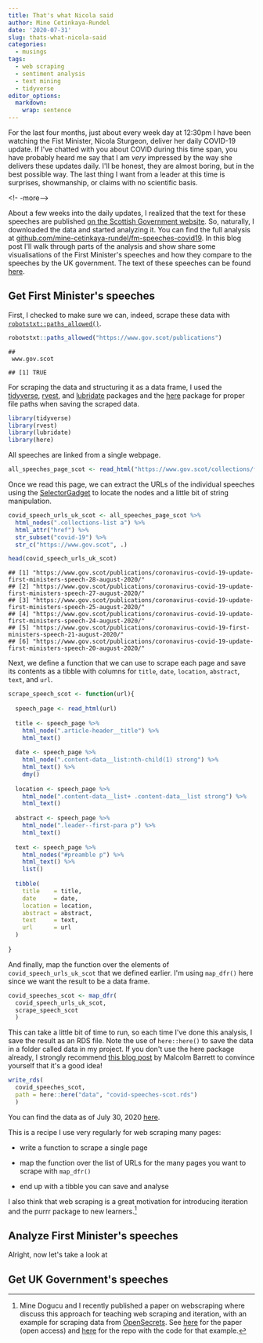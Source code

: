 ```yaml
---
title: That's what Nicola said
author: Mine Cetinkaya-Rundel
date: '2020-07-31'
slug: thats-what-nicola-said
categories:
  - musings
tags:
  - web scraping
  - sentiment analysis
  - text mining
  - tidyverse
editor_options:
  markdown:
    wrap: sentence
---
```


For the last four months, just about every week day at 12:30pm I have been watching the Fist Minister, Nicola Sturgeon, deliver her daily COVID-19 update.
If I've chatted with you about COVID during this time span, you have probably heard me say that I am *very* impressed by the way she delivers these updates daily.
I'll be honest, they are almost boring, but in the best possible way.
The last thing I want from a leader at this time is surprises, showmanship, or claims with no scientific basis.

<!-
-more-->

About a few weeks into the daily updates, I realized that the text for these speeches are published [on the Scottish Government website](https://www.gov.scot/collections/first-ministers-speeches/ "Texts of First Minister's COVID-19 speeches").
So, naturally, I downloaded the data and started analyzing it.
You can find the full analysis at [github.com/mine-cetinkaya-rundel/fm-speeches-covid19](https://github.com/mine-cetinkaya-rundel/fm-speeches-covid19 "GitHub repo analysing First Minister's COVID-19 speeches").
In this blog post I'll walk through parts of the analysis and show share some visualisations of the First Minister's speeches and how they compare to the speeches by the UK government.
The text of these speeches can be found [here](https://www.rev.com/blog/transcript-tag/united-kingdom-coronavirus-briefing-transcripts "Texts of UK Government COVID-19 speeches").

## Get First Minister's speeches

First, I checked to make sure we can, indeed, scrape these data with [`robotstxt::paths_allowed()`](https://docs.ropensci.org/robotstxt/reference/paths_allowed.html "robotstxt::paths_allowed()").


```r
robotstxt::paths_allowed("https://www.gov.scot/publications")
```

```
## 
 www.gov.scot
```

```
## [1] TRUE
```

For scraping the data and structuring it as a data frame, I used the [tidyverse](https://tidyverse.org/), [rvest](http://rvest.tidyverse.org/), and [lubridate](https://lubridate.tidyverse.org/) packages and the [here](https://here.r-lib.org/) package for proper file paths when saving the scraped data.


```r
library(tidyverse)
library(rvest)
library(lubridate)
library(here)
```

All speeches are linked from a single webpage.


```r
all_speeches_page_scot <- read_html("https://www.gov.scot/collections/first-ministers-speeches/")
```

Once we read this page, we can extract the URLs of the individual speeches using the [SelectorGadget](http://rvest.tidyverse.org/articles/selectorgadget.html) to locate the nodes and a little bit of string manipulation.


```r
covid_speech_urls_uk_scot <- all_speeches_page_scot %>%
  html_nodes(".collections-list a") %>%
  html_attr("href") %>%
  str_subset("covid-19") %>%
  str_c("https://www.gov.scot", .)

head(covid_speech_urls_uk_scot)
```

```
## [1] "https://www.gov.scot/publications/coronavirus-covid-19-update-first-ministers-speech-28-august-2020/"
## [2] "https://www.gov.scot/publications/coronavirus-covid-19-update-first-ministers-speech-27-august-2020/"
## [3] "https://www.gov.scot/publications/coronavirus-covid-19-update-first-ministers-speech-25-august-2020/"
## [4] "https://www.gov.scot/publications/coronavirus-covid-19-update-first-ministers-speech-24-august-2020/"
## [5] "https://www.gov.scot/publications/coronavirus-covid-19-first-ministers-speech-21-august-2020/"       
## [6] "https://www.gov.scot/publications/coronavirus-covid-19-update-first-ministers-speech-20-august-2020/"
```

Next, we define a function that we can use to scrape each page and save its contents as a tibble with columns for `title`, `date`, `location`, `abstract`, `text`, and `url`.


```r
scrape_speech_scot <- function(url){
  
  speech_page <- read_html(url)
  
  title <- speech_page %>%
    html_node(".article-header__title") %>%
    html_text()
  
  date <- speech_page %>%
    html_node(".content-data__list:nth-child(1) strong") %>%
    html_text() %>%
    dmy()
  
  location <- speech_page %>%
    html_node(".content-data__list+ .content-data__list strong") %>%
    html_text()
  
  abstract <- speech_page %>%
    html_node(".leader--first-para p") %>%
    html_text()
  
  text <- speech_page %>% 
    html_nodes("#preamble p") %>%
    html_text() %>%
    list()
  
  tibble(
    title    = title,
    date     = date,
    location = location,
    abstract = abstract,
    text     = text,
    url      = url
  )
  
}
```

And finally, map the function over the elements of `covid_speech_urls_uk_scot` that we defined earlier.
I'm using `map_dfr()` here since we want the result to be a data frame.


```r
covid_speeches_scot <- map_dfr(
  covid_speech_urls_uk_scot, 
  scrape_speech_scot
  )
```

This can take a little bit of time to run, so each time I've done this analysis, I save the result as an RDS file.
Note the use of `here::here()` to save the data in a folder called data in my project.
If you don't use the here package already, I strongly recommend [this blog post](https://malco.io/2018/11/05/why-should-i-use-the-here-package-when-i-m-already-using-projects/ "Why should I use the here package when I'm already using projects?") by Malcolm Barrett to convince yourself that it's a good idea!


```r
write_rds(
  covid_speeches_scot, 
  path = here::here("data", "covid-speeches-scot.rds")
  )
```

You can find the data as of July 30, 2020 [here](https://github.com/mine-cetinkaya-rundel/fm-speeches-covid19/blob/master/data/covid-speeches-scot.rds "First Minister's speeches data as of July 30, 2020").

This is a recipe I use very regularly for web scraping many pages:

-   write a function to scrape a single page

-   map the function over the list of URLs for the many pages you want to scrape with `map_dfr()`

-   end up with a tibble you can save and analyse

I also think that web scraping is a great motivation for introducing iteration and the purrr package to new learners.[^1]

[^1]: Mine Dogucu and I recently published a paper on webscraping where discuss this approach for teaching web scraping and iteration, with an example for scraping data from [OpenSecrets](https://www.opensecrets.org/ "OpenSecrets.org").
    See [here](https://www.tandfonline.com/doi/full/10.1080/10691898.2020.1787116 "Web Scraping in the Statistics and Data Science Curriculum: Challenges and Opportunities") for the paper (open access) and [here](https://github.com/mdogucu/web-scrape "GitHub repo: Web Scraping in the Statistics and Data Science Curriculum: Challenges and Opportunities") for the repo with the code for that example.

## Analyze First Minister's speeches

Alright, now let's take a look at

## Get UK Government's speeches
